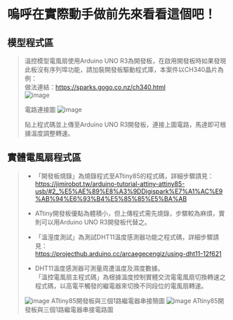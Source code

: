 # 嗚呼在實際動手做前先來看看這個吧！
## 模型程式區
>溫控模型電風扇使用Arduino UNO R3為開發板，在啟用開發板時如果發現此板沒有序列埠功能，請加裝開發板驅動程式庫，本案件以CH340晶片為例：  
做法連結：https://sparks.gogo.co.nz/ch340.html  
>![image](https://img.onl/aPc1VL)
>  
>電路連接圖
>![image](https://img.onl/tOTXcN)
>
>貼上程式碼並上傳至Arduino UNO R3開發板，連接上圖電路，馬達即可根據溫度調整轉速。

## 實體電風扇程式區
>* 「開發板燒錄」為燒錄程式至ATtiny85的程式碼，詳細步驟請見：  
>https://jimirobot.tw/arduino-tutorial-attiny-attiny85-usb/#2_%E5%AE%89%E8%A3%9DDigispark%E7%A1%AC%E9%AB%94%E6%93%B4%E5%85%85%E5%BA%AB  
>* ATtiny開發板優點為體積小，但上傳程式需先燒錄，步驟較為麻煩，實則可以用Arduino UNO R3開發板代替之。
>  
>* 「溫溼度測試」為測試DHT11溫度感測器功能之程式碼，詳細步驟請見：  
>https://projecthub.arduino.cc/arcaegecengiz/using-dht11-12f621
>  
>* DHT11溫度感測器可測量周遭溫度及濕度數據。  
>「溫控電風扇主程式碼」為根據溫度控制實體交流電電風扇切換轉速之程式碼，以高電平觸發的繼電器來切換不同段位的電風扇轉速。
>
>![image](https://img.onl/0bJ5Sh)
>ATtiny85開發板與三個1路繼電器串接簡圖
>![image](https://img.onl/C4MtJf)
>ATtiny85開發板與三個1路繼電器串接電路圖
